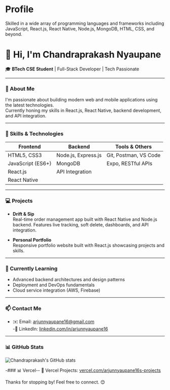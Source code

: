 # Profile
Skilled in a wide array of programming languages and frameworks including JavaScript, React.js, React Native, Node.js, MongoDB, HTML, CSS, and beyond.
# 👋 Hi, I'm Chandraprakash Nyaupane

🎓 **BTech CSE Student** | Full-Stack Developer | Tech Passionate

---

### 🚀 About Me

I'm passionate about building modern web and mobile applications using the latest technologies.  
Currently honing my skills in React.js, React Native, backend development, and API integration.

---

### 🧰 Skills & Technologies

| Frontend          | Backend               | Tools & Others            |
| ----------------- | --------------------- | ------------------------ |
| HTML5, CSS3       | Node.js, Express.js   | Git, Postman, VS Code    |
| JavaScript (ES6+) | MongoDB               | Expo, RESTful APIs       |
| React.js          | API Integration       |                          |
| React Native      |                       |                          |

---

### 💻 Projects

- **Drift & Sip**  
  Real-time order management app built with React Native and Node.js backend. Features live tracking, soft delete, dashboards, and API integration.

- **Personal Portfolio**  
  Responsive portfolio website built with React.js showcasing projects and skills.

---

### 🌱 Currently Learning

- Advanced backend architectures and design patterns  
- Deployment and DevOps fundamentals  
- Cloud service integration (AWS, Firebase)

---

### 📫 Contact Me

- ✉️ Email: arjunnyaupane16@gmail.com  
-🔗 LinkedIn: [linkedin.com/in/arjunnyaupane16](https://www.linkedin.com/in/arjunnyaupane16/)

---

### 📊 GitHub Stats

![Chandraprakash's GitHub stats](https://github-readme-stats.vercel.app/api?username=arjunnyaupane16&show_icons=true&theme=radical)

-### 📊 Vercel--
🚀 Vercel Projects: [vercel.com/arjunnyaupane16s-projects](https://vercel.com/arjunnyaupane16s-projects)

Thanks for stopping by! Feel free to connect. 😊
